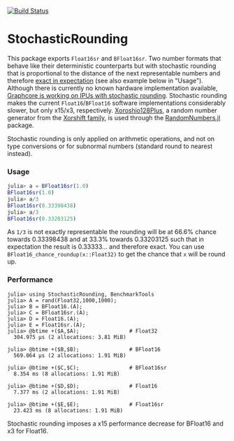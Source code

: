 [![Build Status](https://travis-ci.com/milankl/StochasticRounding.jl.svg?branch=master)](https://travis-ci.com/milankl/StochasticRounding.jl.svg)

# StochasticRounding

This package exports `Float16sr` and `BFloat16sr`. Two number formats that behave like their deterministic counterparts but with stochastic rounding that is proportional to the distance of the next representable numbers and therefore [exact in expectation](https://en.wikipedia.org/wiki/Rounding#Stochastic_rounding) (see also example below in "Usage"). Although there is currently no known hardware implementation available, [Graphcore is working on IPUs with stochastic rounding](https://www.graphcore.ai/posts/directions-of-ai-research). Stochastic rounding makes the current `Float16`/`BFloat16` software implementations considerably slower, but only x15/x3, respectively. [Xoroshio128Plus](https://sunoru.github.io/RandomNumbers.jl/stable/man/xorshifts/#Xorshift-Family-1), a random number generator from the [Xorshift family](https://en.wikipedia.org/wiki/Xorshift), is used through the [RandomNumbers.jl](https://github.com/sunoru/RandomNumbers.jl) package.

Stochastic rounding is only applied on arithmetic operations, and not on type conversions or for subnormal numbers (standard round to nearest instead).

### Usage

```julia
julia> a = BFloat16sr(1.0)
BFloat16sr(1.0)
julia> a/3
BFloat16sr(0.33398438)
julia> a/3
BFloat16sr(0.33203125)
```
As `1/3` is not exactly representable the rounding will be at 66.6% chance towards 0.33398438 and at 33.3% towards 0.33203125 such that in expectation the result is 0.33333... and therefore exact. You can use `BFloat16_chance_roundup(x::Float32)` to get the chance that `x` will be round up.

### Performance

```
julia> using StochasticRounding, BenchmarkTools
julia> A = rand(Float32,1000,1000);
julia> B = BFloat16.(A);
julia> C = BFloat16sr.(A);
julia> D = Float16.(A);
julia> E = Float16sr.(A);
julia> @btime +($A,$A);                # Float32
  304.975 μs (2 allocations: 3.81 MiB)

julia> @btime +($B,$B);                # BFloat16
  569.064 μs (2 allocations: 1.91 MiB)

julia> @btime +($C,$C);                # BFloat16sr
  8.354 ms (8 allocations: 1.91 MiB)

julia> @btime +($D,$D);                # Float16
  7.377 ms (2 allocations: 1.91 MiB)

julia> @btime +($E,$E);                # Float16sr
  23.423 ms (8 allocations: 1.91 MiB)
```

Stochastic rounding imposes a x15 performance decrease for BFloat16 and x3 for Float16.
